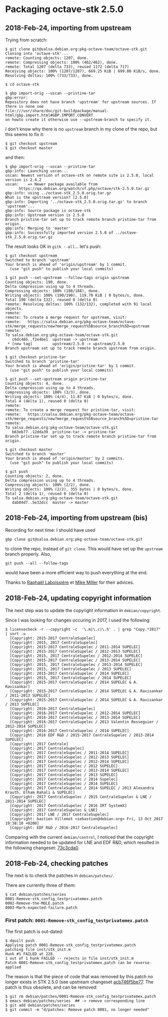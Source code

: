 # Packaging octave-stk 2.5.0

## 2018-Feb-24, importing from upstream

Trying from scratch:

```
$ git clone git@salsa.debian.org:pkg-octave-team/octave-stk.git
Cloning into 'octave-stk'...
remote: Counting objects: 1207, done.
remote: Compressing objects: 100% (462/462), done.
remote: Total 1207 (delta 733), reused 1172 (delta 717)
Receiving objects: 100% (1207/1207), 669.25 KiB | 699.00 KiB/s, done.
Resolving deltas: 100% (733/733), done.

$ cd octave-stk 

$ gbp import-orig --uscan --pristine-tar
gbp:error: 
Repository does not have branch 'upstream' for upstream sources. If there is none see
file:///usr/share/doc/git-buildpackage/manual-html/gbp.import.html#GBP.IMPORT.CONVERT
on howto create it otherwise use --upstream-branch to specify it.
```

I don't know why there is no `upstream` branch in my clone of the repo, but this seems to fix it:
```
$ git checkout upstream
$ git checkout master
```

and then:
```
$ gbp import-orig --uscan --pristine-tar
gbp:info: Launching uscan...
uscan: Newest version of octave-stk on remote site is 2.5.0, local version is 2.4.2
uscan:    => Newer package available from
      https://qa.debian.org/watch/sf.php/octave/stk-2.5.0.tar.gz
gbp:info: using ../octave-stk_2.5.0.orig.tar.gz
What is the upstream version? [2.5.0] 
gbp:info: Importing '../octave-stk_2.5.0.orig.tar.gz' to branch 'upstream'...
gbp:info: Source package is octave-stk
gbp:info: Upstream version is 2.5.0
Branch pristine-tar set up to track remote branch pristine-tar from origin.
gbp:info: Merging to 'master'
gbp:info: Successfully imported version 2.5.0 of ../octave-stk_2.5.0.orig.tar.gz
```

The result looks OK in `gitk --all`... let's push:
```
$ git checkout upstream
Switched to branch 'upstream'
Your branch is ahead of 'origin/upstream' by 1 commit.
  (use "git push" to publish your local commits)
  
$ git push --set-upstream --follow-tags origin upstream
Counting objects: 190, done.
Delta compression using up to 4 threads.
Compressing objects: 100% (188/188), done.
Writing objects: 100% (190/190), 119.70 KiB | 0 bytes/s, done.
Total 190 (delta 132), reused 0 (delta 0)
remote: Resolving deltas: 100% (132/132), completed with 91 local objects.
remote: 
remote: To create a merge request for upstream, visit:
remote:   https://salsa.debian.org/pkg-octave-team/octave-stk/merge_requests/new?merge_request%5Bsource_branch%5D=upstream
remote: 
To salsa.debian.org:pkg-octave-team/octave-stk.git
   c6dc46b..f2e4be1  upstream -> upstream
 * [new tag]         upstream/2.5.0 -> upstream/2.5.0
Branch upstream set up to track remote branch upstream from origin.

$ git checkout pristine-tar
Switched to branch 'pristine-tar'
Your branch is ahead of 'origin/pristine-tar' by 1 commit.
  (use "git push" to publish your local commits)

$ git push --set-upstream origin pristine-tar
Counting objects: 4, done.
Delta compression using up to 4 threads.
Compressing objects: 100% (3/3), done.
Writing objects: 100% (4/4), 11.87 KiB | 0 bytes/s, done.
Total 4 (delta 1), reused 0 (delta 0)
remote: 
remote: To create a merge request for pristine-tar, visit:
remote:   https://salsa.debian.org/pkg-octave-team/octave-stk/merge_requests/new?merge_request%5Bsource_branch%5D=pristine-tar
remote: 
To salsa.debian.org:pkg-octave-team/octave-stk.git
   b63eb77..12dda39  pristine-tar -> pristine-tar
Branch pristine-tar set up to track remote branch pristine-tar from origin.

$ git checkout master
Switched to branch 'master'
Your branch is ahead of 'origin/master' by 2 commits.
  (use "git push" to publish your local commits)

$ git push
Counting objects: 2, done.
Delta compression using up to 4 threads.
Compressing objects: 100% (2/2), done.
Writing objects: 100% (2/2), 355 bytes | 0 bytes/s, done.
Total 2 (delta 1), reused 0 (delta 0)
To salsa.debian.org:pkg-octave-team/octave-stk.git
   dab04d7..5e32dcc  master -> master
```

## 2018-Feb-24, importing from upstream (bis)

Recording for next time: I should have used
```
gbp clone git@salsa.debian.org:pkg-octave-team/octave-stk.git
```
to clone the repo, instead of `git clone`.  This would have set up the `upstream` branch properly.  Also,
```
git push --all --follow-tags
```
would have been a more efficient way to push everything at the end.

Thanks to [Raphaël Laboissière](https://lists.debian.org/debian-octave/2018/02/msg00033.html) et [Mike Miller](https://lists.debian.org/debian-octave/2018/02/msg00035.html) for their advices.


## 2018-Feb-24, updating copyright information

The next step was to update the copyright information in `debian/copyright`.

Since I was looking for changes occuring in 2017, I used the following:
```
$ licensecheck -r --copyright -c  '\.m|\.c|\.h' . | grep "Copy.*2017" | sort -u
  [Copyright: 2015-2017 CentraleSupelec]
  [Copyright: 2015, 2017 CentraleSupelec]
  [Copyright: 2015-2017 CentraleSupelec / 2011-2014 SUPELEC]
  [Copyright: 2015-2017 CentraleSupelec / 2012-2013 SUPELEC]
  [Copyright: 2015, 2017 CentraleSupelec / 2012-2014 SUPELEC]
  [Copyright: 2015-2017 CentraleSupelec / 2013-2014 SUPELEC]
  [Copyright: 2015, 2017 CentraleSupelec / 2013-2014 SUPELEC]
  [Copyright: 2015, 2017 CentraleSupelec / 2013 SUPELEC]
  [Copyright: 2015-2017 CentraleSupelec / 2014 SUPELEC]
  [Copyright: 2015, 2017 CentraleSupelec / 2014 SUPELEC]
  [Copyright: 2015-2017 CentraleSupelec / 2014 SUPELEC & A. Ravisankar]
  [Copyright: 2015-2017 CentraleSupelec / 2014 SUPELEC & A. Ravisankar / 2011-2013 SUPELEC]
  [Copyright: 2015-2017 CentraleSupelec / 2014 SUPELEC & A. Ravisankar / 2013 SUPELEC]
  [Copyright: 2016-2017 CentraleSupelec]
  [Copyright: 2016-2017 CentraleSupelec / 2012-2014 SUPELEC]
  [Copyright: 2016-2017 CentraleSupelec / 2013-2014 SUPELEC]
  [Copyright: 2016-2017 CentraleSupelec / 2013 Valentin Resseguier / 2012-2014 SUPELEC]
  [Copyright: 2016-2017 CentraleSupelec / 2014 SUPELEC]
  [Copyright: 2016 EDF R&D / 2015-2017 CentraleSupelec / 2013-2014 SUPELEC]
  [Copyright: 2017 Centrale]
  [Copyright: 2017 CentraleSupelec]
  [Copyright: 2017 CentraleSupelec / 2011-2014 SUPELEC]
  [Copyright: 2017 CentraleSupelec / 2012-2013 SUPELEC]
  [Copyright: 2017 CentraleSupelec / 2012-2014 SUPELEC]
  [Copyright: 2017 CentraleSupelec / 2012 SUPELEC]
  [Copyright: 2017 CentraleSupelec / 2013-2014 SUPELEC]
  [Copyright: 2017 CentraleSupelec / 2013 SUPELEC]
  [Copyright: 2017 CentraleSupelec / 2014 Supelec]
  [Copyright: 2017 CentraleSupelec / 2014 SUPELEC]
  [Copyright: 2017 CentraleSupelec / 2014 SUPELEC / 2013 Alexandra Krauth, Elham Rahali & SUPELEC]
  [Copyright: 2017 CentraleSupelec / 2015 CentraleSupelec & LNE / 2011-2014 SUPELEC]
  [Copyright: 2017 CentraleSupelec / 2016 IRT SystemX]
  [Copyright: 2017 CentraleSupelec & LNE]
  [Copyright: 2017 LNE / 2017 CentraleSupelec]
  [Copyright: bastien Villemot <sebastien@debian.org> Fri, 13 Oct 2017 19:38:10 +0200]
  [Copyright: EDF R&D / 2016-2017 CentraleSupelec]
```

Comparing with the current `debian/control`, I noticed that the copyright information needed to be updated for LNE and EDF R&D, which resulted in the following changeset: [73c3cda0](https://salsa.debian.org/pkg-octave-team/octave-stk/commit/73c3cda0edfdb19003dfaf129cd7ccda9726d920).

## 2018-Feb-24, checking patches

The next is to check the patches in `debian/patches/`.

There are currently three of them:
```
$ cat debian/patches/series 
0001-Remove-stk_config_testprivatemex.patch
0002-Remove-the-MOLE.patch
0003-Mark-expected-failure.patch
```

### First patch: `0001-Remove-stk_config_testprivatemex.patch`

The first patch is out-dated:
```
$ dquilt push
Applying patch 0001-Remove-stk_config_testprivatemex.patch
patching file inst/stk_init.m
Hunk #1 FAILED at 228.
1 out of 1 hunk FAILED -- rejects in file inst/stk_init.m
Patch 0001-Remove-stk_config_testprivatemex.patch can be reverse-applied
```
The reason is that the piece of code that was removed by this patch no longer exists in STK 2.5.0 (see upstream changeset [acb746f5be77](https://sourceforge.net/p/kriging/hg/ci/acb746f5be77d5eef773b67916db1358eba8824a/). The patch is thus obsolete, and can be removed:
```
$ git rm debian/patches/0001-Remove-stk_config_testprivatemex.patch 
$ emacs debian/patches/series  ## -> remove corresponding line
$ git add debian/patches/series 
$ git commit -m "d/patches: Remove patch 0001, no longer needed"
```
